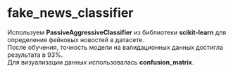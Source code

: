 # fake_news_classifier
Используем **PassiveAggressiveClassifier** из библиотеки **scikit-learn** для определения фейковых новостей в датасете.  
После обучения, точность модели на валидационных данных достигла результата в 93%.  
Для визуализации данных использовалась **confusion_matrix**.
